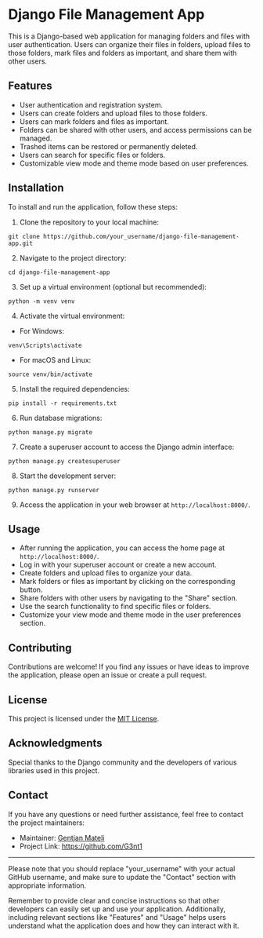# Django File Management App

This is a Django-based web application for managing folders and files with user authentication. Users can organize their files in folders, upload files to those folders, mark files and folders as important, and share them with other users.

## Features

- User authentication and registration system.
- Users can create folders and upload files to those folders.
- Users can mark folders and files as important.
- Folders can be shared with other users, and access permissions can be managed.
- Trashed items can be restored or permanently deleted.
- Users can search for specific files or folders.
- Customizable view mode and theme mode based on user preferences.

## Installation

To install and run the application, follow these steps:

1. Clone the repository to your local machine:

```
git clone https://github.com/your_username/django-file-management-app.git
```

2. Navigate to the project directory:

```
cd django-file-management-app
```

3. Set up a virtual environment (optional but recommended):

```
python -m venv venv
```

4. Activate the virtual environment:

- For Windows:

```
venv\Scripts\activate
```

- For macOS and Linux:

```
source venv/bin/activate
```

5. Install the required dependencies:

```
pip install -r requirements.txt
```

6. Run database migrations:

```
python manage.py migrate
```

7. Create a superuser account to access the Django admin interface:

```
python manage.py createsuperuser
```

8. Start the development server:

```
python manage.py runserver
```

9. Access the application in your web browser at `http://localhost:8000/`.

## Usage

- After running the application, you can access the home page at `http://localhost:8000/`.
- Log in with your superuser account or create a new account.
- Create folders and upload files to organize your data.
- Mark folders or files as important by clicking on the corresponding button.
- Share folders with other users by navigating to the "Share" section.
- Use the search functionality to find specific files or folders.
- Customize your view mode and theme mode in the user preferences section.

## Contributing

Contributions are welcome! If you find any issues or have ideas to improve the application, please open an issue or create a pull request.

## License

This project is licensed under the [MIT License](LICENSE).

## Acknowledgments

Special thanks to the Django community and the developers of various libraries used in this project.

## Contact

If you have any questions or need further assistance, feel free to contact the project maintainers:

- Maintainer: [Gentjan Mateli](mateligentjan@gmail.com)
- Project Link: https://github.com/G3nt1

---

Please note that you should replace "your_username" with your actual GitHub username, and make sure to update the "Contact" section with appropriate information.

Remember to provide clear and concise instructions so that other developers can easily set up and use your application. Additionally,
including relevant sections like "Features" and "Usage" helps users understand what the application does and how they can interact with it.

